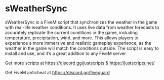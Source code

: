 # sWeatherSync
sWeatherSync is a FiveM script that synchronizes the weather in the game with real-life weather conditions. It uses live data from weather forecasts to accurately replicate the current conditions in the game, including temperature, precipitation, wind, and more. This allows players to experience a more immersive and realistic gameplay experience, as the weather in the game will match the conditions outside. The script is easy to install and use, and it’s a great addition to any FiveM server.

Get more scripts at 
https://discord.gg/justscripts & https://justscripts.net/

Get FiveM anticheat at 
https://discord.gg/fiveguard
